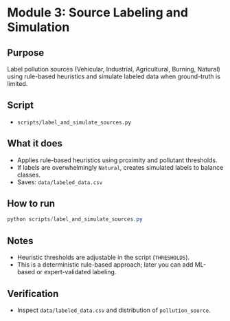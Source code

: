 # Module 3: Source Labeling and Simulation

## Purpose
Label pollution sources (Vehicular, Industrial, Agricultural, Burning, Natural) using rule-based heuristics and simulate labeled data when ground-truth is limited.

## Script
- `scripts/label_and_simulate_sources.py`

## What it does
- Applies rule-based heuristics using proximity and pollutant thresholds.
- If labels are overwhelmingly `Natural`, creates simulated labels to balance classes.
- Saves: `data/labeled_data.csv`

## How to run
```powershell
python scripts/label_and_simulate_sources.py
```

## Notes
- Heuristic thresholds are adjustable in the script (`THRESHOLDS`).
- This is a deterministic rule-based approach; later you can add ML-based or expert-validated labeling.

## Verification
- Inspect `data/labeled_data.csv` and distribution of `pollution_source`.